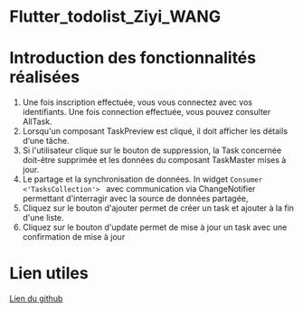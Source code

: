 # Flutter_todolist_Ziyi_WANG

# Introduction des fonctionnalités réalisées
<ol>
    <li>
        Une fois inscription effectuée, vous vous connectez avec vos identifiants. Une fois connection effectuée, vous pouvez consulter AllTask.
    </li>
    <li>
        Lorsqu'un composant TaskPreview est cliqué, il doit afficher les détails d‘une tâche.
    </li>
    <li>
        Si l'utilisateur clique sur le bouton de suppression, la Task concernée doit-être supprimée et les données du composant TaskMaster mises à jour.
    </li>
    <li>Le partage et la synchronisation de données. In widget <code>Consumer <'TasksCollection'> </code> avec communication via ChangeNotifier permettant d'interragir avec la source de données partagée,</li>
    <li>
    Cliquez sur le bouton d'ajouter permet de créer un task et ajouter à la fin d'une liste.
    </li>
    <li>Cliquez sur le bouton d'update permet de mise à jour un task avec une confirmation de mise à jour </li>
</ol>

# Lien utiles
<a href="https://github.com/ziyi-hub/todolist_WANG">Lien du github</a>



